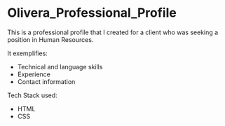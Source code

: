 # Olivera_Professional_Profile
This is a professional profile that I created for a client who was seeking a position in Human Resources. 
<p>It exemplifies:</p> 
<ul>
  <li>Technical and language skills
    <li>Experience 
      <li>Contact information
        </ul>
        
 Tech Stack used:
  <ul>
    <li>HTML
      <li>CSS

